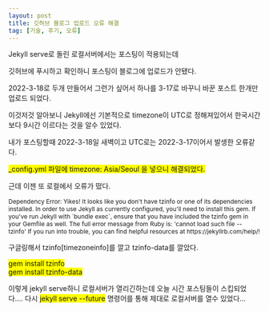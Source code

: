 ```yaml
---
layout: post
title: 깃허브 블로그 업로드 오류 해결
tag: [기술, 후기, 오류]
---
```


Jekyll serve로 돌린 로컬서버에서는 포스팅이 적용되는데

깃허브에 푸시하고 확인하니 포스팅이 블로그에 업로드가 안됐다.

2022-3-18로 두개 만들어서 그런가 싶어서 하나를 3-17로 바꾸니 바꾼 포스트 한개만 업로드 되었다.

이것저것 알아보니 Jekyll에선 기본적으로 timezone이 UTC로 정해져있어서 한국시간보다 9시간 이르다는 것을 알수 있었다.

내가 포스팅할때 2022-3-18일 새벽이고 UTC로는 2022-3-17이어서 발생한 오류같다.

<span style="background-color:yellow"> \_config.yml 파일에 timezone: Asia/Seoul 을 넣으니 해결되었다.</span>

근데 이젠 또 로컬에서 오류가 떴다.

<p style="font-size:12px;">Dependency Error: Yikes! It looks like you don't have tzinfo or one of its dependencies installed. In order to use Jekyll as currently configured, you'll need to install this gem. If you've run Jekyll with `bundle exec`, ensure that you have included the tzinfo gem in your Gemfile as well. The full error message from Ruby is: 'cannot load such file -- tzinfo' If you run into trouble, you can find helpful resources at https://jekyllrb.com/help/!</p>

구글링해서 tzinfo[timezoneinfo]를 깔고 tzinfo-data를 깔았다.

<span style="background-color:yellow">gem install tzinfo<br>gem install tzinfo-data</span>

이렇게 jekyll serve하니 로컬서버가 열리긴하는데 오늘 시간 포스팅들이 스킵되었다....
다시 <span style="background-color:yellow">jekyll serve --future</span> 명령어를 통해 제대로 로컬서버를 열수 있었다...
